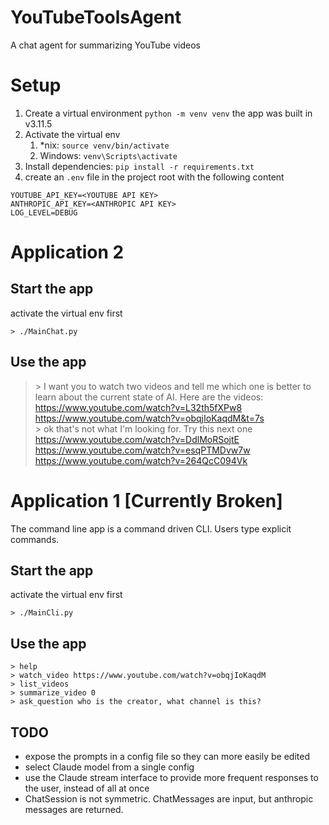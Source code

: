 # YouTubeToolsAgent
A chat agent for summarizing YouTube videos

# Setup
1. Create a virtual environment `python -m venv venv` the app was built in v3.11.5
1. Activate the virtual env 
     1. *nix: `source venv/bin/activate`
     2. Windows: `venv\Scripts\activate`
1. Install dependencies: `pip install -r requirements.txt`
1. create an `.env` file in the project root with the following content
```commandline
YOUTUBE_API_KEY=<YOUTUBE API KEY>
ANTHROPIC_API_KEY=<ANTHROPIC API KEY>
LOG_LEVEL=DEBUG
```
<!--
claude keys are available here: https://console.anthropic.com/settings/keys
youtube keys are available here: https://console.cloud.google.com/apis/credentials?pli=1&project=resfracweather
-->

# Application 2

## Start the app
activate the virtual env first
```
> ./MainChat.py
```

## Use the app

> \> I want you to watch two videos and tell me which one is better to learn about the current state of AI.  Here are the videos: https://www.youtube.com/watch?v=L32th5fXPw8 https://www.youtube.com/watch?v=obqjIoKaqdM&t=7s <br>
 \> ok that's not what I'm looking for.  Try this next one https://www.youtube.com/watch?v=DdlMoRSojtE https://www.youtube.com/watch?v=esqPTMDvw7w https://www.youtube.com/watch?v=264QcC094Vk


# Application 1 [Currently Broken]
The command line app is a command driven CLI. Users type explicit commands.

## Start the app
activate the virtual env first
```
> ./MainCli.py
```
## Use the app
````commandline
> help
> watch_video https://www.youtube.com/watch?v=obqjIoKaqdM
> list_videos
> summarize_video 0
> ask_question who is the creator, what channel is this?
````

## TODO 
* expose the prompts in a config file so they can more easily be edited
* select Claude model from a single config
* use the Claude stream interface to provide more frequent responses to the user, instead of all at once
* ChatSession is not symmetric.  ChatMessages are input, but anthropic messages are returned.